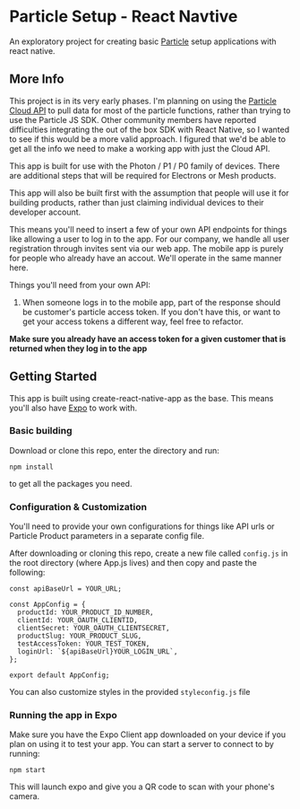 # Particle Setup - React Navtive

An exploratory project for creating basic [Particle](https://www.particle.io) setup applications with react native.

## More Info

This project is in its very early phases. I'm planning on using the [Particle Cloud API](https://docs.particle.io/reference/device-cloud/api/) to pull data for most of the particle functions, rather than trying to use the Particle JS SDK. Other community members have reported difficulties integrating the out of the box SDK with React Native, so I wanted to see if this would be a more valid approach. I figured that we'd be able to get all the info we need to make a working app with just the Cloud API.

This app is built for use with the Photon / P1 / P0 family of devices. There are additional steps that will be required for Electrons or Mesh products.

This app will also be built first with the assumption that people will use it for building products, rather than just claiming individual devices to their developer account.

This means you'll need to insert a few of your own API endpoints for things like allowing a user to log in to the app. For our company, we handle all user registration through invites sent via our web app. The mobile app is purely for people who already have an accout. We'll operate in the same manner here.

Things you'll need from your own API:

1. When someone logs in to the mobile app, part of the response should be customer's particle access token. If you don't have this, or want to get your access tokens a different way, feel free to refactor.

**Make sure you already have an access token for a given customer that is returned when they log in to the app**

## Getting Started

This app is built using create-react-native-app as the base. This means you'll also have [Expo](https://expo.io/) to work with.

### Basic building

Download or clone this repo, enter the directory and run:

```
npm install
```

to get all the packages you need.

### Configuration & Customization

You'll need to provide your own configurations for things like API urls or Particle Product parameters in a separate config file.

After downloading or cloning this repo, create a new file called `config.js` in the root directory (where App.js lives) and then copy and paste the following:

```
const apiBaseUrl = YOUR_URL;

const AppConfig = {
  productId: YOUR_PRODUCT_ID_NUMBER,
  clientId: YOUR_OAUTH_CLIENTID,
  clientSecret: YOUR_OAUTH_CLIENTSECRET,
  productSlug: YOUR_PRODUCT_SLUG,
  testAccessToken: YOUR_TEST_TOKEN,
  loginUrl: `${apiBaseUrl}YOUR_LOGIN_URL`,
};

export default AppConfig;
```

You can also customize styles in the provided `styleconfig.js` file

### Running the app in Expo

Make sure you have the Expo Client app downloaded on your device if you plan on using it to test your app. You can start a server to connect to by running:

```
npm start
```

This will launch expo and give you a QR code to scan with your phone's camera.
